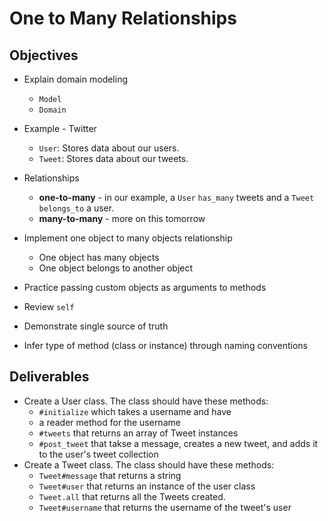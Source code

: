 # One to Many Relationships

## Objectives

* Explain domain modeling
   * `Model`
   * `Domain`

* Example - Twitter
   * `User`: Stores data about our users.
   * `Tweet`: Stores data about our tweets.

* Relationships
   * **one-to-many** - in our example, a `User` `has_many` tweets and a `Tweet` `belongs_to` a user.
   * **many-to-many** - more on this tomorrow

* Implement one object to many objects relationship
  * One object has many objects
  * One object belongs to another object
* Practice passing custom objects as arguments to methods
* Review `self`

* Demonstrate single source of truth
* Infer type of method (class or instance) through naming conventions



## Deliverables

* Create a User class. The class should have these methods:
  * `#initialize` which takes a username and have
  * a reader method for the username
  * `#tweets` that returns an array of Tweet instances
  * `#post_tweet` that takse a message, creates a new tweet, and adds it to the user's tweet collection
* Create a Tweet class. The class should have these methods:
  * `Tweet#message` that returns a string
  * `Tweet#user` that returns an instance of the user class
  * `Tweet.all` that returns all the Tweets created.
  * `Tweet#username` that returns the username of the tweet's user
